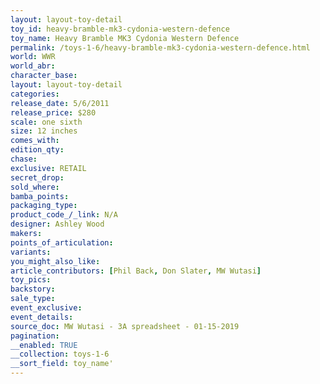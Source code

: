 ```yaml
---
layout: layout-toy-detail 
toy_id: heavy-bramble-mk3-cydonia-western-defence
toy_name: Heavy Bramble MK3 Cydonia Western Defence
permalink: /toys-1-6/heavy-bramble-mk3-cydonia-western-defence.html
world: WWR
world_abr: 
character_base: 
layout: layout-toy-detail
categories: 
release_date: 5/6/2011
release_price: $280 
scale: one sixth
size: 12 inches
comes_with: 
edition_qty: 
chase: 
exclusive: RETAIL
secret_drop: 
sold_where: 
bamba_points: 
packaging_type: 
product_code_/_link: N/A
designer: Ashley Wood
makers: 
points_of_articulation: 
variants: 
you_might_also_like: 
article_contributors: [Phil Back, Don Slater, MW Wutasi]
toy_pics: 
backstory: 
sale_type: 
event_exclusive: 
event_details: 
source_doc: MW Wutasi - 3A spreadsheet - 01-15-2019
pagination: 
__enabled: TRUE
__collection: toys-1-6
__sort_field: toy_name'
---
```

